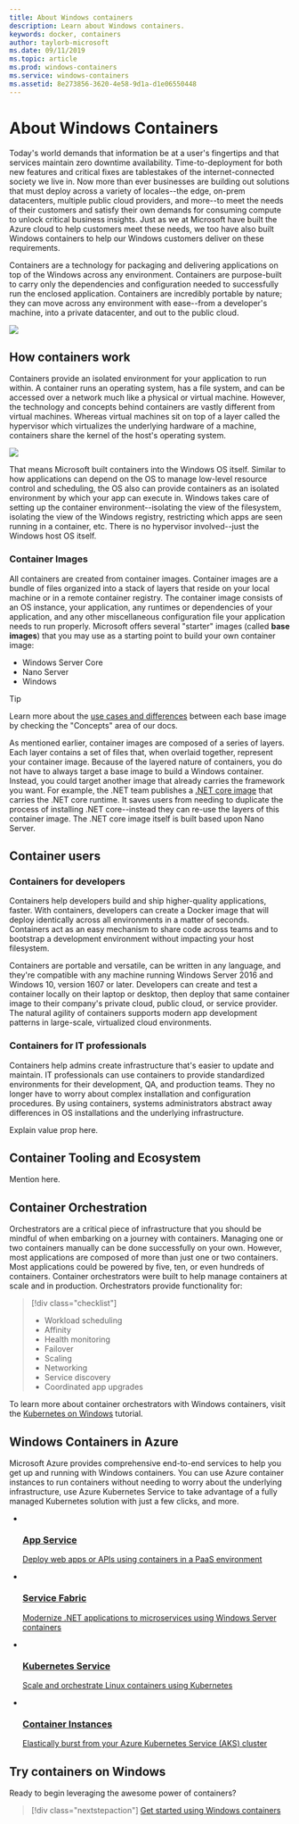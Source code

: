 ```yaml
---
title: About Windows containers
description: Learn about Windows containers.
keywords: docker, containers
author: taylorb-microsoft
ms.date: 09/11/2019
ms.topic: article
ms.prod: windows-containers
ms.service: windows-containers
ms.assetid: 8e273856-3620-4e58-9d1a-d1e06550448
---
```

# About Windows Containers

Today's world demands that information be at a user's fingertips and that services maintain zero downtime availability. Time-to-deployment for both new features and critical fixes are tablestakes of the internet-connected society we live in. Now more than ever businesses are building out solutions that must deploy across a variety of locales--the edge, on-prem datacenters, multiple public cloud providers, and more--to meet the needs of their customers and satisfy their own demands for consuming compute to unlock critical business insights. Just as we at Microsoft have built the Azure cloud to help customers meet these needs, we too have also built Windows containers to help our Windows customers deliver on these requirements.

Containers are a technology for packaging and delivering applications on top of the Windows across any environment. Containers are purpose-built to carry only the dependencies and configuration needed to successfully run the enclosed application. Containers are incredibly portable by nature; they can move across any environment with ease--from a developer's machine, into a private datacenter, and out to the public cloud.

![](media/about-3-box.png)


## How containers work

Containers provide an isolated environment for your application to run within. A container runs an operating system, has a file system, and can be accessed over a network much like a physical or virtual machine. However, the technology and concepts behind containers are vastly different from virtual machines. Whereas virtual machines sit on top of a layer called the hypervisor which virtualizes the underlying hardware of a machine, containers share the kernel of the host's operating system.

![](media/container-arch.png)

That means Microsoft built containers into the Windows OS itself. Similar to how applications can depend on the OS to manage low-level resource control and scheduling, the OS also can provide containers as an isolated environment by which your app can execute in. Windows takes care of setting up the container environment--isolating the view of the filesystem, isolating the view of the Windows registry, restricting which apps are seen running in a container, etc. There is no hypervisor involved--just the Windows host OS itself.

### Container Images

All containers are created from container images. Container images are a bundle of files organized into a stack of layers that reside on your local machine or in a remote container registry. The container image consists of an OS instance, your application, any runtimes or dependencies of your application, and any other miscellaneous configuration file your application needs to run properly. Microsoft offers several "starter" images (called **base images**) that you may use as a starting point to build your own container image:

* Windows Server Core
* Nano Server
* Windows

> [!TIP]
> Learn more about the [use cases and differences]() between each base image by checking the "Concepts" area of our docs.

As mentioned earlier, container images are composed of a series of layers. Each layer contains a set of files that, when overlaid together, represent your container image. Because of the layered nature of containers, you do not have to always target a base image to build a Windows container. Instead, you could target another image that already carries the framework you want. For example, the .NET team publishes a [.NET core image](https://hub.docker.com/_/microsoft-dotnet-core) that carries the .NET core runtime. It saves users from needing to duplicate the process of installing .NET core--instead they can re-use the layers of this container image. The .NET core image itself is built based upon Nano Server.

## Container users

### Containers for developers

Containers help developers build and ship higher-quality applications, faster. With containers, developers can create a Docker image that will deploy identically across all environments in a matter of seconds. Containers act as an easy mechanism to share code across teams and to bootstrap a development environment without impacting your host filesystem.

Containers are portable and versatile, can be written in any language, and they're compatible with any machine running Windows Server 2016 and Windows 10, version 1607 or later. Developers can create and test a container locally on their laptop or desktop, then deploy that same container image to their company's private cloud, public cloud, or service provider. The natural agility of containers supports modern app development patterns in large-scale, virtualized cloud environments.

### Containers for IT professionals

Containers help admins create infrastructure that's easier to update and maintain. IT professionals can use containers to provide standardized environments for their development, QA, and production teams. They no longer have to worry about complex installation and configuration procedures. By using containers, systems administrators abstract away differences in OS installations and the underlying infrastructure.

Explain value prop here.

## Container Tooling and Ecosystem

Mention here.

## Container Orchestration

Orchestrators are a critical piece of infrastructure that you should be mindful of when embarking on a journey with containers. Managing one or two containers manually can be done successfully on your own. However, most applications are composed of more than just one or two containers. Most applications could be powered by five, ten, or even hundreds of containers. Container orchestrators were built to help manage containers at scale and in production. Orchestrators provide functionality for:

> [!div class="checklist"]
> * Workload scheduling
> * Affinity
> * Health monitoring
> * Failover
> * Scaling
> * Networking
> * Service discovery
> * Coordinated app upgrades

To learn more about container orchestrators with Windows containers, visit the [Kubernetes on Windows](../kubernetes/getting-started-kubernetes-windows.md) tutorial.

## Windows Containers in Azure

Microsoft Azure provides comprehensive end-to-end services to help you get up and running with Windows containers. You can use Azure container instances to run containers without needing to worry about the underlying infrastructure, use Azure Kubernetes Service to take advantage of a fully managed Kubernetes solution with just a few clicks, and more.

<ul class="columns is-multiline has-margin-left-none has-margin-bottom-none has-padding-top-medium">
    <li class="column is-one-quarter has-padding-top-small-mobile has-padding-bottom-small">
        <a class="is-undecorated is-full-height is-block"
            href="https://docs.microsoft.com/en-us/azure/app-service/app-service-web-get-started-windows-container" data-linktype="external">
            <article class="card has-outline-hover is-relative is-fullheight">
                    <div class="cardImageOuter has-padding-top-large has-padding-bottom-large has-padding-left-large has-padding-right-large">
                        <div class="cardImage centered has-padding-top-large has-padding-bottom-large has-padding-left-large has-padding-right-large">
                            <img src="media/appservice.svg" alt="" data-linktype="relative-path">
                        </div>
                    </div>
                <div class="card-content has-text-overflow-ellipsis">
                    <div class="has-padding-bottom-none">
                        <h3 class="is-size-4 has-margin-top-none has-margin-bottom-none has-text-primary">App Service</h3>
                    </div>
                    <div class="is-size-7 has-margin-top-small has-line-height-reset">
                        <p>Deploy web apps or APIs using containers in a PaaS environment</p>
                    </div>
                </div>
            </article>
        </a>
    </li>
    <li class="column is-one-quarter has-padding-top-small-mobile has-padding-bottom-small">
        <a class="is-undecorated is-full-height is-block"
            href="https://docs.microsoft.com/en-us/azure/service-fabric/service-fabric-quickstart-containers" data-linktype="external">
            <article class="card has-outline-hover is-relative is-fullheight">
                    <div class="cardImageOuter has-padding-top-large has-padding-bottom-large has-padding-left-large has-padding-right-large">
                        <div class="cardImage centered has-padding-top-large has-padding-bottom-large has-padding-left-large has-padding-right-large">
                            <img src="media/fabric.svg" alt="" data-linktype="relative-path">
                        </div>
                    </div>
                <div class="card-content has-text-overflow-ellipsis">
                    <div class="has-padding-bottom-none">
                        <h3 class="is-size-4 has-margin-top-none has-margin-bottom-none has-text-primary">Service Fabric</h3>
                    </div>
                    <div class="is-size-7 has-margin-top-small has-line-height-reset">
                        <p>Modernize .NET applications to microservices using Windows Server containers</p>
                    </div>
                </div>
            </article>
        </a>
    </li>
    <li class="column is-one-quarter has-padding-top-small-mobile has-padding-bottom-small">
        <a class="is-undecorated is-full-height is-block"
            href="https://docs.microsoft.com/en-us/azure/aks/windows-container-cli" data-linktype="external">
            <article class="card has-outline-hover is-relative is-fullheight">
                    <div class="cardImageOuter has-padding-top-large has-padding-bottom-large has-padding-left-large has-padding-right-large">
                        <div class="cardImage centered has-padding-top-large has-padding-bottom-large has-padding-left-large has-padding-right-large">
                            <img src="media/containerservice.svg" alt="" data-linktype="relative-path">
                        </div>
                    </div>
                <div class="card-content has-text-overflow-ellipsis">
                    <div class="has-padding-bottom-none">
                        <h3 class="is-size-4 has-margin-top-none has-margin-bottom-none has-text-primary">Kubernetes Service</h3>
                    </div>
                    <div class="is-size-7 has-margin-top-small has-line-height-reset">
                        <p>Scale and orchestrate Linux containers using Kubernetes</p>
                    </div>
                </div>
            </article>
        </a>
    </li>
    <li class="column is-one-quarter has-padding-top-small-mobile has-padding-bottom-small">
        <a class="is-undecorated is-full-height is-block"
            href="https://docs.microsoft.com/en-us/azure/container-instances/container-instances-overview#linux-and-windows-containers" data-linktype="external">
            <article class="card has-outline-hover is-relative is-fullheight">
                    <div class="cardImageOuter has-padding-top-large has-padding-bottom-large has-padding-left-large has-padding-right-large">
                        <div class="cardImage centered has-padding-top-large has-padding-bottom-large has-padding-left-large has-padding-right-large">
                            <img src="media/containerinstances.svg" alt="" data-linktype="relative-path">
                        </div>
                    </div>
                <div class="card-content has-text-overflow-ellipsis">
                    <div class="has-padding-bottom-none">
                        <h3 class="is-size-4 has-margin-top-none has-margin-bottom-none has-text-primary">Container Instances</h3>
                    </div>
                    <div class="is-size-7 has-margin-top-small has-line-height-reset">
                        <p>Elastically burst from your Azure Kubernetes Service (AKS) cluster</p>
                    </div>
                </div>
            </article>
        </a>
    </li>
</ul>

## Try containers on Windows

Ready to begin leveraging the awesome power of containers?

> [!div class="nextstepaction"]
> [Get started using Windows containers](../quick-start/quick-start-windows-10.md)
